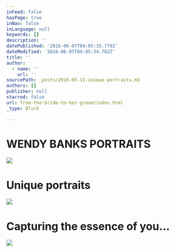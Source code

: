 ```yaml
---
inFeed: false
hasPage: true
inNav: false
inLanguage: null
keywords: []
description: ''
datePublished: '2016-06-07T04:05:35.779Z'
dateModified: '2016-06-07T04:05:34.782Z'
title: ''
author:
  - name: ''
    url: ''
sourcePath: _posts/2016-05-11-unique-portraits.md
authors: []
publisher: null
starred: false
url: from-the-bride-to-her-groom/index.html
_type: Blurb

---
```

# WENDY BANKS PORTRAITS
![](https://s3-us-west-2.amazonaws.com/the-grid-img/p/aa31e170ed50453b3163a1a6c7fa25c1159acb96.jpg)

# Unique portraits
![](https://s3-us-west-2.amazonaws.com/the-grid-img/p/979004e7437a0bd2c93570c241c879251b2d1bc3.jpg)

# Capturing the essence of you...
![](https://s3-us-west-2.amazonaws.com/the-grid-img/p/c7aeb490328f84c3a438a1bf6f6f0608b0ca8115.jpg)